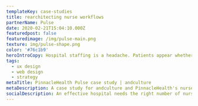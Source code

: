 ```yaml
---
templateKey: case-studies
title: rearchitecting nurse workflows
partnerName: Pulse
date: 2020-02-21T15:04:10.000Z
featuredpost: false
featuredimage: /img/pulse-main.png
texture: img/pulse-shape.png
color: '#76c1b9'
heroIntroCopy: Hospital staffing is a headache. Patients appear whether you are properly staffed or not. How could PinnacleHealth nurse managers make real-time, data-driven decisions on how many nurses to have on hand, rather than best guesses using limited data locked in spreadsheets?
tags:
  - ux design
  - web design
  - strategy
metaTitle: PinnacleHealth Pulse case study | andculture
metaDescription: A case study for andculture and PinnacleHealth's nurse scheduling platform
socialDescription: An effective hospital needs the right number of nurses at the right time. andculture and PinnacleHealth (UPMC) developed a solution that's just what the doctor ordered.
---
```

